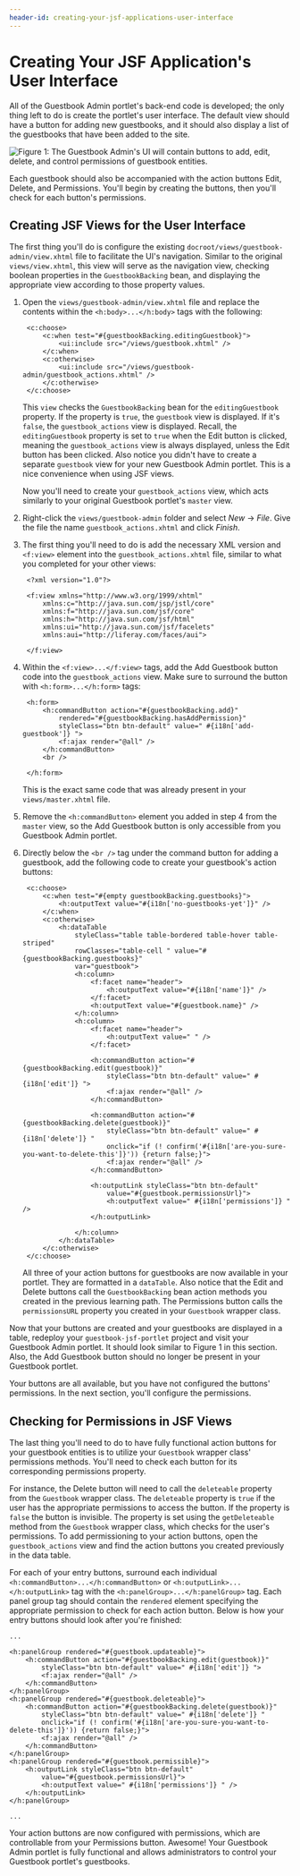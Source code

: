 ```yaml
---
header-id: creating-your-jsf-applications-user-interface
---
```


# Creating Your JSF Application's User Interface

All of the Guestbook Admin portlet's back-end code is developed; the only thing
left to do is create the portlet's user interface. The default view should have
a button for adding new guestbooks, and it should also display a list of the
guestbooks that have been added to the site. 

![Figure 1: The Guestbook Admin's UI will contain buttons to add, edit, delete, and control permissions of guestbook entities.](../../../images/guestbook-admin-jsf.png)

Each guestbook should also be accompanied with the action buttons Edit, Delete,
and Permissions. You'll begin by creating the buttons, then you'll check for
each button's permissions. 

## Creating JSF Views for the User Interface

The first thing you'll do is configure the existing
`docroot/views/guestbook-admin/view.xhtml` file to facilitate the UI's
navigation. Similar to the original `views/view.xhtml`, this view will serve as
the navigation view, checking boolean properties in the `GuestbookBacking` bean,
and displaying the appropriate view according to those property values. 

1. Open the `views/guestbook-admin/view.xhtml` file and replace the contents
   within the `<h:body>...</h:body>` tags with the following: 

        <c:choose>
            <c:when test="#{guestbookBacking.editingGuestbook}">
                <ui:include src="/views/guestbook.xhtml" />
            </c:when>
            <c:otherwise>
                <ui:include src="/views/guestbook-admin/guestbook_actions.xhtml" />
            </c:otherwise>
        </c:choose>

    This `view` checks the `GuestbookBacking` bean for the `editingGuestbook`
    property. If the property is `true`, the `guestbook` view is displayed. If
    it's `false`, the `guestbook_actions` view is displayed. Recall, the
    `editingGuestbook` property is set to `true` when the Edit button is
    clicked, meaning the `guestbook_actions` view is always displayed, unless
    the Edit button has been clicked. Also notice you didn't have to create a
    separate `guestbook` view for your new Guestbook Admin portlet. This is a
    nice convenience when using JSF views. 

    Now you'll need to create your `guestbook_actions` view, which acts
    similarly to your original Guestbook portlet's `master` view. 

2. Right-click the `views/guestbook-admin` folder and select *New* &rarr;
   *File*. Give the file the name `guestbook_actions.xhtml` and click *Finish*. 

3. The first thing you'll need to do is add the necessary XML version and
   `<f:view>` element into the `guestbook_actions.xhtml` file, similar to what
   you completed for your other views: 

        <?xml version="1.0"?>

        <f:view xmlns="http://www.w3.org/1999/xhtml"
            xmlns:c="http://java.sun.com/jsp/jstl/core"
            xmlns:f="http://java.sun.com/jsf/core"
            xmlns:h="http://java.sun.com/jsf/html"
            xmlns:ui="http://java.sun.com/jsf/facelets"
            xmlns:aui="http://liferay.com/faces/aui">

        </f:view>

4. Within the `<f:view>...</f:view>` tags, add the Add Guestbook button code
   into the `guestbook_actions` view. Make sure to surround the button with
   `<h:form>...</h:form>` tags: 

        <h:form>
            <h:commandButton action="#{guestbookBacking.add}"
                rendered="#{guestbookBacking.hasAddPermission}"
                styleClass="btn btn-default" value=" #{i18n['add-guestbook']} ">
                <f:ajax render="@all" />
            </h:commandButton>
            <br />

        </h:form>

    This is the exact same code that was already present in your
    `views/master.xhtml` file.

5. Remove the `<h:commandButton>` element you added in step 4 from the `master`
   view, so the Add Guestbook button is only accessible from you Guestbook Admin
   portlet. 

6. Directly below the `<br />` tag under the command button for adding a
   guestbook, add the following code to create your guestbook's action buttons: 

        <c:choose>
            <c:when test="#{empty guestbookBacking.guestbooks}">
                <h:outputText value="#{i18n['no-guestbooks-yet']}" />
            </c:when>
            <c:otherwise>
                <h:dataTable
                    styleClass="table table-bordered table-hover table-striped"
                    rowClasses="table-cell " value="#{guestbookBacking.guestbooks}"
                    var="guestbook">
                    <h:column>
                        <f:facet name="header">
                            <h:outputText value="#{i18n['name']}" />
                        </f:facet>
                        <h:outputText value="#{guestbook.name}" />
                    </h:column>
                    <h:column>
                        <f:facet name="header">
                            <h:outputText value=" " />
                        </f:facet>

                        <h:commandButton action="#{guestbookBacking.edit(guestbook)}"
                            styleClass="btn btn-default" value=" #{i18n['edit']} ">
                            <f:ajax render="@all" />
                        </h:commandButton>

                        <h:commandButton action="#{guestbookBacking.delete(guestbook)}"
                            styleClass="btn btn-default" value=" #{i18n['delete']} "
                            onclick="if (! confirm('#{i18n['are-you-sure-you-want-to-delete-this']}')) {return false;}">
                            <f:ajax render="@all" />
                        </h:commandButton>

                        <h:outputLink styleClass="btn btn-default"
                            value="#{guestbook.permissionsUrl}">
                            <h:outputText value=" #{i18n['permissions']} " />
                        </h:outputLink>

                    </h:column>
                </h:dataTable>
            </c:otherwise>
        </c:choose>

    All three of your action buttons for guestbooks are now available in your
    portlet. They are formatted in a `dataTable`. Also notice that the Edit and
    Delete buttons call the `GuestbookBacking` bean action methods you created
    in the previous learning path. The Permissions button calls the
    `permissionsURL` property you created in your `Guestbook` wrapper class. 

Now that your buttons are created and your guestbooks are displayed in a table,
redeploy your `guestbook-jsf-portlet` project and visit your Guestbook Admin
portlet. It should look similar to Figure 1 in this section. Also, the Add
Guestbook button should no longer be present in your Guestbook portlet. 

Your buttons are all available, but you have not configured the buttons'
permissions. In the next section, you'll configure the permissions. 

## Checking for Permissions in JSF Views

The last thing you'll need to do to have fully functional action buttons for
your guestbook entities is to utilize your `Guestbook` wrapper class'
permissions methods. You'll need to check each button for its corresponding
permissions property. 

For instance, the Delete button will need to call the `deleteable` property from
the `Guestbook` wrapper class. The `deleteable` property is `true` if the user
has the appropriate permissions to access the button. If the property is `false`
the button is invisible. The property is set using the `getDeleteable` method
from the `Guestbook` wrapper class, which checks for the user's permissions. To
add permissioning to your action buttons, open the `guestbook_actions` view and
find the action buttons you created previously in the data table. 

For each of your entry buttons, surround each individual
`<h:commandButton>...</h:commandButton>` or `<h:outputLink>...</h:outputLink>`
tag with the `<h:panelGroup>...</h:panelGroup>` tag. Each panel group tag should
contain the `rendered` element specifying the appropriate permission to check
for each action button. Below is how your entry buttons should look after you're
finished: 

    ...

    <h:panelGroup rendered="#{guestbook.updateable}">
        <h:commandButton action="#{guestbookBacking.edit(guestbook)}"
            styleClass="btn btn-default" value=" #{i18n['edit']} ">
            <f:ajax render="@all" />
        </h:commandButton>
    </h:panelGroup>
    <h:panelGroup rendered="#{guestbook.deleteable}">
        <h:commandButton action="#{guestbookBacking.delete(guestbook)}"
            styleClass="btn btn-default" value=" #{i18n['delete']} "
            onclick="if (! confirm('#{i18n['are-you-sure-you-want-to-delete-this']}')) {return false;}">
            <f:ajax render="@all" />
        </h:commandButton>
    </h:panelGroup>
    <h:panelGroup rendered="#{guestbook.permissible}">
        <h:outputLink styleClass="btn btn-default"
            value="#{guestbook.permissionsUrl}">
            <h:outputText value=" #{i18n['permissions']} " />
        </h:outputLink>
    </h:panelGroup>

    ...

Your action buttons are now configured with permissions, which are controllable
from your Permissions button. Awesome! Your Guestbook Admin portlet is fully
functional and allows administrators to control your Guestbook portlet's
guestbooks. 
